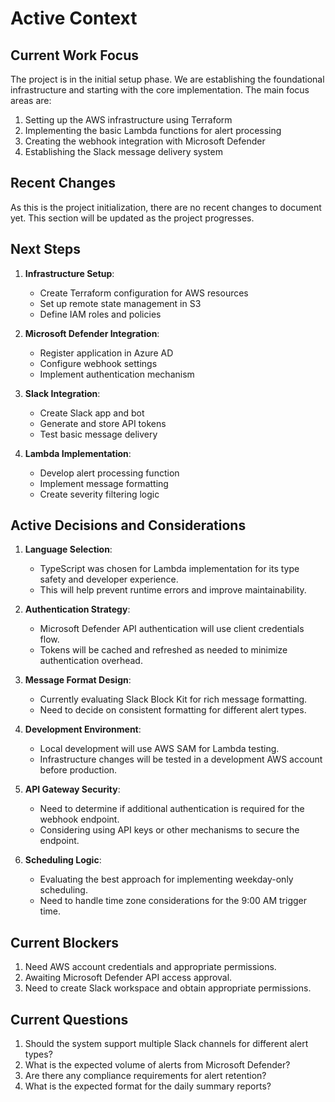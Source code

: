 # Active Context

## Current Work Focus

The project is in the initial setup phase. We are establishing the foundational infrastructure and starting with the core implementation. The main focus areas are:

1. Setting up the AWS infrastructure using Terraform
2. Implementing the basic Lambda functions for alert processing
3. Creating the webhook integration with Microsoft Defender
4. Establishing the Slack message delivery system

## Recent Changes

As this is the project initialization, there are no recent changes to document yet. This section will be updated as the project progresses.

## Next Steps

1. **Infrastructure Setup**:
   - Create Terraform configuration for AWS resources
   - Set up remote state management in S3
   - Define IAM roles and policies

2. **Microsoft Defender Integration**:
   - Register application in Azure AD
   - Configure webhook settings
   - Implement authentication mechanism

3. **Slack Integration**:
   - Create Slack app and bot
   - Generate and store API tokens
   - Test basic message delivery

4. **Lambda Implementation**:
   - Develop alert processing function
   - Implement message formatting
   - Create severity filtering logic

## Active Decisions and Considerations

1. **Language Selection**: 
   - TypeScript was chosen for Lambda implementation for its type safety and developer experience.
   - This will help prevent runtime errors and improve maintainability.

2. **Authentication Strategy**:
   - Microsoft Defender API authentication will use client credentials flow.
   - Tokens will be cached and refreshed as needed to minimize authentication overhead.

3. **Message Format Design**:
   - Currently evaluating Slack Block Kit for rich message formatting.
   - Need to decide on consistent formatting for different alert types.

4. **Development Environment**:
   - Local development will use AWS SAM for Lambda testing.
   - Infrastructure changes will be tested in a development AWS account before production.

5. **API Gateway Security**:
   - Need to determine if additional authentication is required for the webhook endpoint.
   - Considering using API keys or other mechanisms to secure the endpoint.

6. **Scheduling Logic**:
   - Evaluating the best approach for implementing weekday-only scheduling.
   - Need to handle time zone considerations for the 9:00 AM trigger time.

## Current Blockers

1. Need AWS account credentials and appropriate permissions.
2. Awaiting Microsoft Defender API access approval.
3. Need to create Slack workspace and obtain appropriate permissions.

## Current Questions

1. Should the system support multiple Slack channels for different alert types?
2. What is the expected volume of alerts from Microsoft Defender?
3. Are there any compliance requirements for alert retention?
4. What is the expected format for the daily summary reports? 